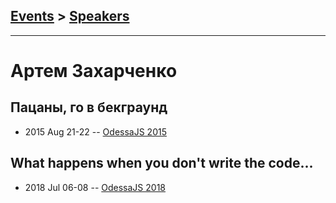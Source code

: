 ## [Events](../README.md) > [Speakers](../speakers.md)
---

# Артем Захарченко

## Пацаны, го в бекграунд
- 2015 Aug 21-22 -- [OdessaJS 2015](https://youtu.be/B6gSYKKgus4)    
## What happens when you don&#39;t write the code...
- 2018 Jul 06-08 -- [OdessaJS 2018](https://youtu.be/jwRSMbaArj4)    
